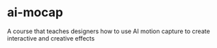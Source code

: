 # ai-mocap
A course that teaches designers how to use AI motion capture to create interactive and creative effects
